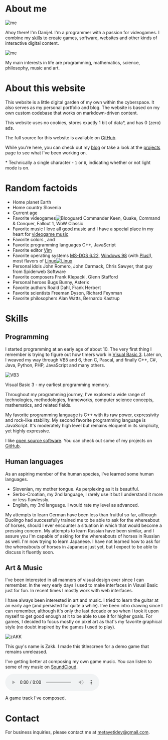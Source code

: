 # About me

<img class="me desktop" src="/content/static/images/me.jpg" alt="me">

Ahoy there! I'm Danijel. I'm a programmer with a passion for videogames. I combine my [skills](#skills) to create games, software, websites and other kinds of interactive digital content.

<img class="me mobile" src="/content/static/images/me.jpg" alt="me">

My main interests in life are programming, mathematics, science, philosophy, music and art.

# About this website

This website is a little digital garden of my own within the cyberspace. It also serves as my personal portfolio and blog. The website is based on my own custom codebase that works on markdown-driven content.

This website uses no cookies, stores exactly 1 bit of data*, and has 0 (zero) ads.

The full source for this website is available on [GitHub](https://github.com/metayeti/metayeti.net).

While you're here, you can check out my [blog](/blog) or take a look at the [projects](/projects) page to see what I've been working on.

<p class="footnote">* Technically a single character - <code>1</code> or <code>0</code>, indicating whether or not light mode is on.</p>

# Random factoids

<div class="factoids pl-4 border-l-2 border-orange-400">
	<ul class="flex flex-col gap-3">
		<li>
			<span class="factoid">Home planet</span>
			<span class="value">Earth</span>
		</li>
		<li>
			<span class="factoid">Home country</span>
			<span class="value">Slovenia</span>
		</li>
		<li>
			<span class="factoid">Current age</span>
			<span class="value current-age"></span>
		</li>
		<li>
			<span class="factoid">Favorite videogames<img class="pixelated blooguard" src="/content/static/images/blooguard.gif" alt="Blooguard"></span>
			<span class="value"><span class="text-flavor">Commander Keen</span>, Quake, Command & Conquer, Fallout 1, WoW Classic</span>
		</li>
		<li>
			<span class="factoid">Favorite music</span>
			<span class="value">I love all <a class="link music" href="#" target="_blank">good music</a> and I have a special place in my heart for <a class="link music" href="#" target="_blank">videogame music</a></span>
		</li>
		<li>
			<span class="factoid">Favorite colors</span>
			<span class="value"><span class="color-box bg-[#77776b]"></span>, <span class="color-box bg-[#47d6ab]"></span> and <span class="color-box bg-[#645892]"></span></span>
		</li>
		<li>
			<span class="factoid">Favorite programming languages</span>
			<span class="value">C++, JavaScript</span>
		</li>
		<li>
			<span class="factoid">Favorite editor</span>
			<span class="value"><a class="link" href="https://www.vim.org/" target="_blank">Vim</a></span>
		</li>
		<li>
			<span class="factoid">Favorite operating systems</span>
			<span class="value"><a class="link" href="https://winworldpc.com/product/ms-dos/622" target="_blank">MS-DOS 6.22</a>, <a class="link" href="https://winworldpc.com/product/windows-98/98-second-edition" target="_blank">Windows 98</a> (with <a class="link" href="https://winworldpc.com/product/plus/1998" target="_blank">Plus!</a>), most flavors of <a class="link" href="https://www.linux.org/" target="_blank"><span>Linux</span><img class="inline-block size-8" alt="Linux" src="/content/static/images/linux.png"></a></span>
		</li>
		<li>
			<span class="factoid">Personal idols</span>
			<span class="value">John Romero, John Carmack, Chris Sawyer, that guy from Spiderweb Software</span>
		</li>
		<li>
			<span class="factoid">Favorite composers</span>
			<span class="value">Frank Klepacki, Glenn Stafford</span>
		</li>
		<li>
			<span class="factoid">Personal heroes</span>
			<span class="value">Bugs Bunny, Asterix</span>
		</li>
		<li>
			<span class="factoid">Favorite authors</span>
			<span class="value">Roald Dahl, Frank Herbert</span>
		</li>
		<li>
			<span class="factoid">Favorite scientists</span>
			<span class="value">Freeman Dyson, Richard Feynman</span>
		</li>
		<li>
			<span class="factoid">Favorite philosophers</span>
			<span class="value">Alan Watts, Bernardo Kastrup</span>
		</li>
	</ul>
</div>

# Skills

## Programming

I started programming at an early age of about 10. The very first thing I remember is trying to figure out how timers work in [Visual Basic 3](https://winworldpc.com/product/microsoft-visual-bas/30). Later on, I weaved my way through VB5 and 6, then C, Pascal, and finally C++, C#, Java, Python, PHP, JavaScript and many others.

<img src="/content/static/images/vb3.png" alt="VB3">
<p class="caption">Visual Basic 3 - my earliest programming memory.</p>

Throughout my programming journey, I've explored a wide range of technologies, methodologies, frameworks, computer science concepts, mathematics, and related fields.

My favorite programming language is C++ with its raw power, expressivity and rock-like stability. My second favorite programming language is JavaScript. It's moderately high level but remains eloquent in its simplicity, yet highly expressive.

I like [open source software](https://en.wikipedia.org/wiki/Open-source_software). You can check out some of my projects on [GitHub](https://github.com/metayeti).

## Human languages

As an aspiring member of the human species, I've learned some human languages.

- Slovenian, my mother tongue. As perplexing as it is beautiful.
- Serbo-Croatian, my 2nd language, I rarely use it but I understand it more or less flawlessly.
- English, my 3rd language. I would rate my level as advanced.


<p class="fancy-block">My attempts to learn German have been less than fruitful so far, although Duolingo had successfully trained me to be able to ask for the whereabout of horses, should I ever encounter a situation in which that would become a pressing concern. My attempts to learn Russian have been similar, and I assure you I'm capable of asking for the whereabouts of horses in Russian as well. I'm now trying to learn Japanese. I have not learned how to ask for the whereabouts of horses in Japanese just yet, but I expect to be able to discuss it fluently soon.</p>

## Art & Music

I've been interested in all manners of visual design ever since I can remember. In the very early days I used to make interfaces in Visual Basic just for fun. In recent times I mostly work with web interfaces.

I have always been interested in art and music. I tried to learn the guitar at an early age (and persisted for quite a while). I've been intro drawing since I can remember, although it's only the last decade or so when I took it upon myself to get good enough at it to be able to use it for higher goals. For games, I decided to focus mostly on pixel art as that's my favorite graphical style (no doubt inspired by the games I used to play).

<img class="pixelated w-[420px]" src="/content/static/images/zakk.png" alt="zAKK">
<p class="caption">This guy's name is Zakk. I made this titlescreen for a demo game that remains unreleased.</p>

I've getting better at composing my own game music. You can listen to some of my music on [SoundCloud](https://soundcloud.com/metayeti).

<div><audio controls src="/content/static/audio/game_track.mp3"></audio></div>
<p class="caption">A game track I've composed.</p>

# Contact

For business inquiries, please contact me at <metayetidev@gmail.com>.
